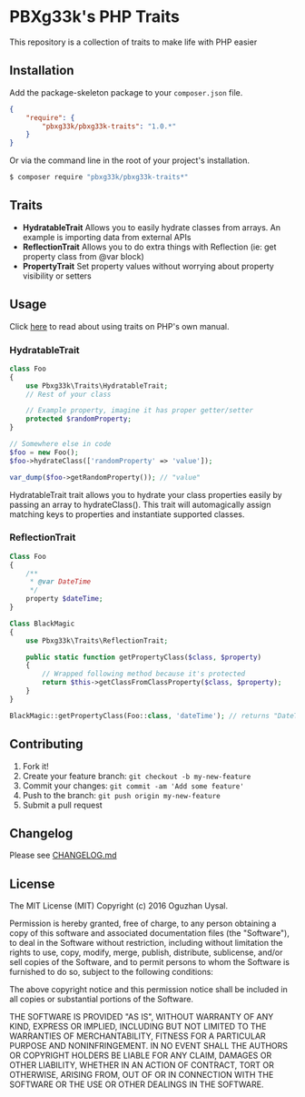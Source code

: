 # PBXg33k's PHP Traits

This repository is a collection of traits to make life with PHP easier

## Installation

Add the package-skeleton package to your `composer.json` file.

``` json
{
    "require": {
        "pbxg33k/pbxg33k-traits": "1.0.*"
    }
}
```

Or via the command line in the root of your project's installation.

``` bash
$ composer require "pbxg33k/pbxg33k-traits*"
```

## Traits


- **HydratableTrait** Allows you to easily hydrate classes from arrays. An example is importing data from external APIs 
- **ReflectionTrait** Allows you to do extra things with Reflection (ie: get property class from @var block)
- **PropertyTrait** Set property values without worrying about property visibility or setters

## Usage
Click [here](http://php.net/manual/en/language.oop5.traits.php) to read about using traits on PHP's own manual.

### HydratableTrait ###
```php
class Foo 
{
    use Pbxg33k\Traits\HydratableTrait;
    // Rest of your class

    // Example property, imagine it has proper getter/setter
    protected $randomProperty;
}

// Somewhere else in code
$foo = new Foo();
$foo->hydrateClass(['randomProperty' => 'value']);

var_dump($foo->getRandomProperty()); // "value"
```

HydratableTrait trait allows you to hydrate your class properties easily by passing an array to hydrateClass().
This trait will automagically assign matching keys to properties and instantiate supported classes.


### ReflectionTrait ###
```php
Class Foo
{
    /**
     * @var DateTime
     */
    property $dateTime;
}

Class BlackMagic
{
    use Pbxg33k\Traits\ReflectionTrait;

    public static function getPropertyClass($class, $property)
    {
        // Wrapped following method because it's protected
        return $this->getClassFromClassProperty($class, $property);
    }
}

BlackMagic::getPropertyClass(Foo::class, 'dateTime'); // returns "DateTime"

```

## Contributing

1. Fork it!
2. Create your feature branch: `git checkout -b my-new-feature`
3. Commit your changes: `git commit -am 'Add some feature'`
4. Push to the branch: `git push origin my-new-feature`
5. Submit a pull request

## Changelog

Please see [CHANGELOG.md](CHANGELOG.md)


## License

The MIT License (MIT)
Copyright (c) 2016 Oguzhan Uysal.

Permission is hereby granted, free of charge, to any person obtaining a copy of this software and associated documentation files (the "Software"), to deal in the Software without restriction, including without limitation the rights to use, copy, modify, merge, publish, distribute, sublicense, and/or sell copies of the Software, and to permit persons to whom the Software is furnished to do so, subject to the following conditions:

The above copyright notice and this permission notice shall be included in all copies or substantial portions of the Software.

THE SOFTWARE IS PROVIDED "AS IS", WITHOUT WARRANTY OF ANY KIND, EXPRESS OR IMPLIED, INCLUDING BUT NOT LIMITED TO THE WARRANTIES OF MERCHANTABILITY, FITNESS FOR A PARTICULAR PURPOSE AND NONINFRINGEMENT. IN NO EVENT SHALL THE AUTHORS OR COPYRIGHT HOLDERS BE LIABLE FOR ANY CLAIM, DAMAGES OR OTHER LIABILITY, WHETHER IN AN ACTION OF CONTRACT, TORT OR OTHERWISE, ARISING FROM, OUT OF OR IN CONNECTION WITH THE SOFTWARE OR THE USE OR OTHER DEALINGS IN THE SOFTWARE.